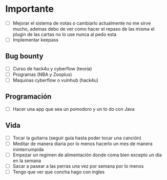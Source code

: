 
# Importante
- [ ] Mejorar el sistema de notas o cambiarlo actualmente no me sirve mucho, ademas debo de ver como hacer el repaso de las misma el plugin de las cartas no lo use nunca al pedo esta
- [ ] Implementar keepass

## Bug bounty
- [ ] Curso de hack4u y cyberflow (teoría)
- [ ] Programas (NBA y Zooplus)
- [ ] Maquinas cyberflow o vulnhub (hack4u)

## Programación
- [ ] Hacer una app que sea un pomodoro y un to do con Java

## Vida
- [ ] Tocar la guitarra (seguir guía hasta poder tocar una canción)
- [ ] Meditar de manera diaria por lo menos hacerlo un mes de manera ininterrumpida
- [ ] Empezar un regimen de alimentación donde coma bien excepto un día en la semana
- [ ] Sacar a pasear a las perras una vez por semana por lo menos
- [ ] Tengo que ver que concha hago con ingles